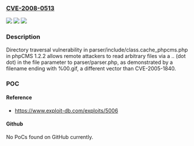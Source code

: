 ### [CVE-2008-0513](https://cve.mitre.org/cgi-bin/cvename.cgi?name=CVE-2008-0513)
![](https://img.shields.io/static/v1?label=Product&message=n%2Fa&color=blue)
![](https://img.shields.io/static/v1?label=Version&message=n%2Fa&color=blue)
![](https://img.shields.io/static/v1?label=Vulnerability&message=n%2Fa&color=brighgreen)

### Description

Directory traversal vulnerability in parser/include/class.cache_phpcms.php in phpCMS 1.2.2 allows remote attackers to read arbitrary files via a .. (dot dot) in the file parameter to parser/parser.php, as demonstrated by a filename ending with %00.gif, a different vector than CVE-2005-1840.

### POC

#### Reference
- https://www.exploit-db.com/exploits/5006

#### Github
No PoCs found on GitHub currently.

